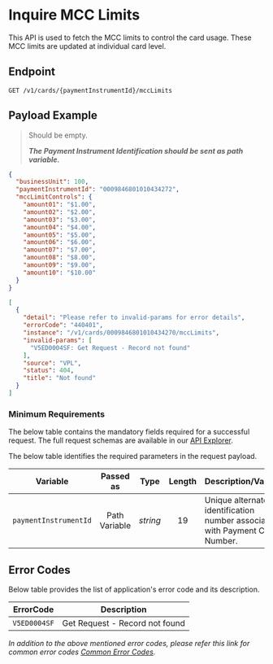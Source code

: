 # Inquire MCC Limits

This API is used to fetch the MCC limits to control the card usage. These MCC limits are updated at individual card level.

## Endpoint

`GET /v1/cards/{paymentInstrumentId}/mccLimits`

## Payload Example

<!--
type: tab
titles: Request, Response, Error
-->

>Should be empty.
>
>***The Payment Instrument Identification should be sent as path variable.***

<!--
type: tab
-->

```json
{
  "businessUnit": 100,
  "paymentInstrumentId": "0009846801010434272",
  "mccLimitControls": {
    "amount01": "$1.00",
    "amount02": "$2.00",
    "amount03": "$3.00",
    "amount04": "$4.00",
    "amount05": "$5.00",
    "amount06": "$6.00",
    "amount07": "$7.00",
    "amount08": "$8.00",
    "amount09": "$9.00",
    "amount10": "$10.00"
  }
}
```

<!--
type: tab
-->

```json
[
  {
    "detail": "Please refer to invalid-params for error details",
    "errorCode": "440401",
    "instance": "/v1/cards/0009846801010434270/mccLimits",
    "invalid-params": [
      "V5ED0004SF: Get Request - Record not found"
    ],
    "source": "VPL",
    "status": 404,
    "title": "Not found"
  }
]
```

<!-- type: tab-end -->

### Minimum Requirements

The below table contains the mandatory fields required for a successful request. The full request schemas are available in our [API Explorer](../api/?type=get&path=/v1/cards/{paymentInstrumentId}/mccLimits).

The below table identifies the required parameters in the request payload.

| Variable | Passed as | Type | Length | Description/Values |
| -------- | :-------: | :--: | :------------: | ------------------ |
| `paymentInstrumentId` | Path Variable | *string* | 19 | Unique alternate identification number associated with Payment Card Number. |

## Error Codes

Below table provides the list of application's error code and its description.

| ErrorCode |  Description |
| --------  | ------------------ |
|`V5ED0004SF` | Get Request - Record not found |

*In addition to the above mentioned error codes, please refer this link for common error codes [Common Error Codes](?path=docs/Common_Error_Code.md).*

